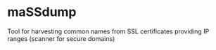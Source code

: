 # maSSdump
Tool for harvesting common names from SSL  certificates providing IP ranges  (scanner for secure domains) 
